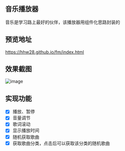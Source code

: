 
## 音乐播放器
音乐是学习路上最好的伙伴，该播放器用组件化思路封装的

## 预览地址
https://hhw28.github.io/fm/index.html

## 效果截图
 
![image](https://raw.githubusercontent.com/hhw28/fm/master/image/index.gif)

## 实现功能

- [x] 播放、暂停
- [x] 音量调节
- [x] 歌词滚动
- [x] 显示播放时间
- [x] 随机获取歌曲
- [x] 获取歌曲分类，点击后可以获取该分类的随机歌曲